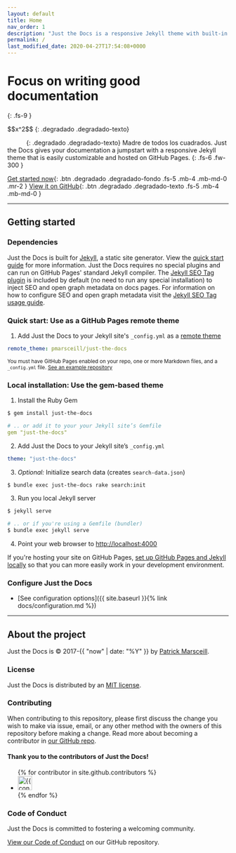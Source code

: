 ```yaml
---
layout: default
title: Home
nav_order: 1
description: "Just the Docs is a responsive Jekyll theme with built-in search that is easily customizable and hosted on GitHub Pages."
permalink: /
last_modified_date: 2020-04-27T17:54:08+0000
---
```


# Focus on writing good documentation<i class="jpa-anim-rel-smiling_face_with_sunglasses jpa-1em"></i><i class="jpa-heart_eyes jpa-1em"></i>
{: .fs-9 }

\$\$x^2\$\$
{: .degradado .degradado-texto}

<span style="color:transparent;">\\(x^2\\)</span>{: .degradado .degradado-texto} Madre de todos los cuadrados.
Just the Docs  gives your documentation a jumpstart with a responsive Jekyll theme that is easily customizable and hosted on GitHub Pages.
{: .fs-6 .fw-300 }

[Get started now](#getting-started){: .btn .degradado .degradado-fondo .fs-5 .mb-4 .mb-md-0 .mr-2 } [View it on GitHub](https://github.com/pmarsceill/just-the-docs){: .btn .degradado .degradado-texto .fs-5 .mb-4 .mb-md-0 }

---

## Getting started

### Dependencies

Just the Docs is built for [Jekyll](https://jekyllrb.com), a static site generator. View the [quick start guide](https://jekyllrb.com/docs/) for more information. Just the Docs requires no special plugins and can run on GitHub Pages' standard Jekyll compiler. The [Jekyll SEO Tag plugin](https://github.com/jekyll/jekyll-seo-tag) is included by default (no need to run any special installation) to inject SEO and open graph metadata on docs pages. For information on how to configure SEO and open graph metadata visit the [Jekyll SEO Tag usage guide](https://jekyll.github.io/jekyll-seo-tag/usage/).

<script type="text/javascript">
				function perspective(p){
					updateHelp(p);
					ggbApplet.setPerspective(p);
				}
                var parameters = {
                        "id":"ggbApplet",
                        "appName":"geometry",
                        "width":800,
                        "height":600,
                        "showToolBar":true,
                        "borderColor":null,
                        "showMenuBar":true,
                        "allowStyleBar":true,
                        "showAlgebraInput":true,
                        "enableLabelDrags":false,
                        "enableShiftDragZoom":true,
                        "capturingThreshold":null,
                        "showToolBarHelp":false,
                        "errorDialogsActive":true,
                        "showTutorialLink":true,
                        "showLogging":true,
                        "useBrowserForJS":false};
                var applet = new GGBApplet(parameters, '5.0', 'applet_container');
               /*  when used with Math Apps Bundle, uncomment this:*/
                /*applet.setHTML5Codebase('GeoGebra/HTML5/5.0/web3d/');*/

                window.onload = function() { applet.inject('applet_container'); }
  </script>
  <!--Encerrar dentro de un div el applet soluciona el problema de impresión en escritorio (el applet se mueve de su posición) En teléfonos cambia sigue el problem.-->
<div><div id="applet_container" class="geo-print50"></div></div>

### Quick start: Use as a GitHub Pages remote theme

1. Add Just the Docs to your Jekyll site's `_config.yml` as a [remote theme](https://blog.github.com/2017-11-29-use-any-theme-with-github-pages/)
```yaml
remote_theme: pmarsceill/just-the-docs
```
<small>You must have GitHub Pages enabled on your repo, one or more Markdown files, and a `_config.yml` file. [See an example repository](https://github.com/pmarsceill/jtd-remote)</small>

### Local installation: Use the gem-based theme

1. Install the Ruby Gem
```bash
$ gem install just-the-docs
```
```yaml
# .. or add it to your your Jekyll site’s Gemfile
gem "just-the-docs"
```
2. Add Just the Docs to your Jekyll site’s `_config.yml`
```yaml
theme: "just-the-docs"
```
3. _Optional:_ Initialize search data (creates `search-data.json`)
```bash
$ bundle exec just-the-docs rake search:init
```
3. Run you local Jekyll server
```bash
$ jekyll serve
```
```bash
# .. or if you're using a Gemfile (bundler)
$ bundle exec jekyll serve
```
4. Point your web browser to [http://localhost:4000](http://localhost:4000)

If you're hosting your site on GitHub Pages, [set up GitHub Pages and Jekyll locally](https://help.github.com/en/articles/setting-up-your-github-pages-site-locally-with-jekyll) so that you can more easily work in your development environment.

### Configure Just the Docs

- [See configuration options]({{ site.baseurl }}{% link docs/configuration.md %})

---

## About the project

Just the Docs is &copy; 2017-{{ "now" | date: "%Y" }} by [Patrick Marsceill](http://patrickmarsceill.com).

### License

Just the Docs is distributed by an [MIT license](https://github.com/pmarsceill/just-the-docs/tree/master/LICENSE.txt).

### Contributing

When contributing to this repository, please first discuss the change you wish to make via issue,
email, or any other method with the owners of this repository before making a change. Read more about becoming a contributor in [our GitHub repo](https://github.com/pmarsceill/just-the-docs#contributing).

#### Thank you to the contributors of Just the Docs!

<ul class="list-style-none">
{% for contributor in site.github.contributors %}
  <li class="d-inline-block mr-1">
     <a href="{{ contributor.html_url }}"><img src="{{ contributor.avatar_url }}" width="32" height="32" alt="{{ contributor.login }}"/></a>
  </li>
{% endfor %}
</ul>

### Code of Conduct

Just the Docs is committed to fostering a welcoming community.

[View our Code of Conduct](https://github.com/pmarsceill/just-the-docs/tree/master/CODE_OF_CONDUCT.md) on our GitHub repository.
